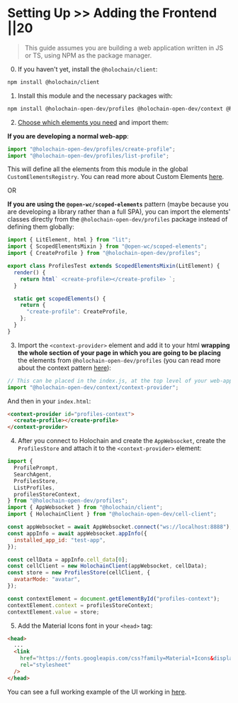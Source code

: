 # Setting Up >> Adding the Frontend ||20

> This guide assumes you are building a web application written in JS or TS, using NPM as the package manager.

0. If you haven't yet, install the `@holochain/client`:

```bash
npm install @holochain/client
```

1. Install this module and the necessary packages with:

```bash
npm install @holochain-open-dev/profiles @holochain-open-dev/context @holochain-open-dev/cell-client
```

2. [Choose which elements you need](/guides/frontend/elements/index.html) and import them:

**If you are developing a normal web-app**:

```js
import "@holochain-open-dev/profiles/create-profile";
import "@holochain-open-dev/profiles/list-profile";
```

This will define all the elements from this module in the global `CustomElementsRegistry`. You can read more about Custom Elements [here](https://developers.google.com/web/fundamentals/web-components/customelements).

OR

**If you are using the `@open-wc/scoped-elements`** pattern (maybe because you are developing a library rather than a full SPA), you can import the elements' classes directly from the `@holochain-open-dev/profiles` package instead of defining them globally:

```js
import { LitElement, html } from "lit";
import { ScopedElementsMixin } from "@open-wc/scoped-elements";
import { CreateProfile } from "@holochain-open-dev/profiles";

export class ProfilesTest extends ScopedElementsMixin(LitElement) {
  render() {
    return html` <create-profile></create-profile> `;
  }

  static get scopedElements() {
    return {
      "create-profile": CreateProfile,
    };
  }
}
```

3. Import the `<context-provider>` element and add it to your html **wrapping the whole section of your page in which you are going to be placing** the elements from `@holochain-open-dev/profiles` (you can read more about the context pattern [here](https://holochain-open-dev.github.io/reusable-modules/frontend/using/#context)):

```js
// This can be placed in the index.js, at the top level of your web-app.
import "@holochain-open-dev/context/context-provider";
```

And then in your `index.html`:

```html
<context-provider id="profiles-context">
  <create-profile></create-profile>
</context-provider>
```

4. After you connect to Holochain and create the `AppWebsocket`, create the `ProfilesStore` and attach it to the `<context-provider>` element:

```js
import {
  ProfilePrompt,
  SearchAgent,
  ProfilesStore,
  ListProfiles,
  profilesStoreContext,
} from "@holochain-open-dev/profiles";
import { AppWebsocket } from "@holochain/client";
import { HolochainClient } from "@holochain-open-dev/cell-client";

const appWebsocket = await AppWebsocket.connect("ws://localhost:8888");
const appInfo = await appWebsocket.appInfo({
  installed_app_id: "test-app",
});

const cellData = appInfo.cell_data[0];
const cellClient = new HolochainClient(appWebsocket, cellData);
const store = new ProfilesStore(cellClient, {
  avatarMode: "avatar",
});

const contextElement = document.getElementById("profiles-context");
contextElement.context = profilesStoreContext;
contextElement.value = store;
```

5. Add the Material Icons font in your `<head>` tag:

```html
<head>
  ...
  <link
    href="https://fonts.googleapis.com/css?family=Material+Icons&display=block"
    rel="stylesheet"
  />
</head>
```

You can see a full working example of the UI working in [here](https://github.com/holochain-open-dev/profiles/blob/main/ui/demo/index.html).
